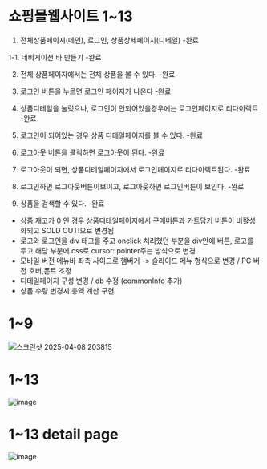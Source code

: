 # 쇼핑몰웹사이트 1~13

1. 전체상품페이지(메인), 로그인, 상품상세페이지(디테일)  -완료

1-1. 네비게이션 바 만들기 -완료

2. 전체 상품페이지에서는 전체 상품을 볼 수 있다. -완료

3. 로그인 버튼을 누르면 로그인 페이지가 나온다 -완료

4. 상품디테일을 눌렀으나, 로그인이 안되어있을경우에는 로그인페이지로 리다이렉트 -완료

5. 로그인이 되어있는 경우 상품 디테일페이지를 볼 수 있다. -완료

6. 로그아웃 버튼을 클릭하면 로그아웃이 된다. -완료

7. 로그아웃이 되면, 상품디테일페이지에서 로그인페이지로 리다이렉트된다. -완료

8. 로그인하면 로그아웃버튼이보이고, 로그아웃하면 로그인버튼이 보인다. -완료

9. 상품을 검색할 수 있다. -완료

+ 상품 재고가 0 인 경우 상품디테일페이지에서 구매버튼과 카트담기 버튼이 비활성화되고 SOLD OUT!으로 변경됨
+ 로고와 로그인을 div 태그를 주고 onclick 처리했던 부분을 div안에 버튼, 로고를 두고 해당 부분에 css로 cursor:  pointer주는 방식으로 변경
+ 모바일 버전 메뉴바 좌측 사이드로 햄버거 -> 슬라이드 메뉴 형식으로 변경 / PC 버전 호버,폰트 조정
+ 디테일페이지 구성 변경 / db 수정 (commonInfo 추가)
+ 상품 수량 변경시 총액 계산 구현

# 1~9
![스크린샷 2025-04-08 203815](https://github.com/user-attachments/assets/53a4453f-ea2a-4256-9b74-7e4b08a1d2ff)


# 1~13
![image](https://github.com/user-attachments/assets/57f2bbb3-4674-4a4f-a006-80dc2f7a328a)

# 1~13 detail page
![image](https://github.com/user-attachments/assets/04bd421d-4486-4792-8b89-22a50c45d2f2)
